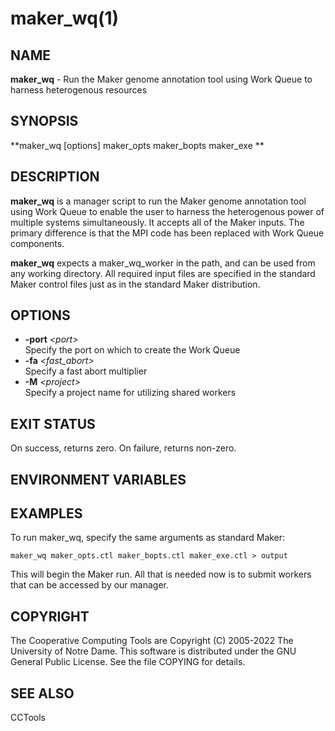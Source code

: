 






















# maker_wq(1)

## NAME
**maker_wq** - Run the Maker genome annotation tool using Work Queue to harness heterogenous resources

## SYNOPSIS
**maker_wq [options] maker_opts maker_bopts maker_exe **

## DESCRIPTION
**maker_wq** is a manager script to run the Maker genome annotation tool using Work Queue to enable the user to harness the heterogenous power of multiple systems simultaneously. It accepts all of the Maker inputs. The primary difference is that the MPI code has been replaced with Work Queue components.

**maker_wq** expects a maker_wq_worker in the path, and can be used from any working directory. All required input files are specified in the standard Maker control files just as in the standard Maker distribution.

## OPTIONS

- **-port** _&lt;port&gt;_<br />Specify the port on which to create the Work Queue
- **-fa** _&lt;fast_abort&gt;_<br />Specify a fast abort multiplier
- **-M** _&lt;project&gt;_<br />Specify a project name for utilizing shared workers


## EXIT STATUS
On success, returns zero.  On failure, returns non-zero.

## ENVIRONMENT VARIABLES

## EXAMPLES

To run maker_wq, specify the same arguments as standard Maker:
```
maker_wq maker_opts.ctl maker_bopts.ctl maker_exe.ctl > output
```
This will begin the Maker run. All that is needed now is to submit workers that can be accessed by our manager.

## COPYRIGHT

The Cooperative Computing Tools are Copyright (C) 2005-2022 The University of Notre Dame.  This software is distributed under the GNU General Public License.  See the file COPYING for details.

## SEE ALSO

CCTools
